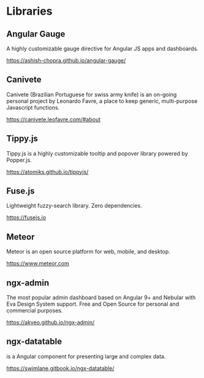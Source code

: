 # Libraries

## Angular Gauge

A highly customizable gauge directive for Angular JS apps and dashboards.

<https://ashish-chopra.github.io/angular-gauge/>

## Canivete

Canivete (Brazilian Portuguese for swiss army knife) is an on-going personal project by Leonardo Favre, a place to keep generic, multi-purpose Javascript functions.

<https://canivete.leofavre.com/#about>

## Tippy.js

Tippy.js is a highly customizable tooltip and popover library powered by Popper.js.

<https://atomiks.github.io/tippyjs/>

## Fuse.js

Lightweight fuzzy-search library. Zero dependencies.

<https://fusejs.io>

## Meteor

Meteor is an open source platform for web, mobile, and desktop.

<https://www.meteor.com>

## ngx-admin

The most popular admin dashboard based on Angular 9+ and Nebular with Eva Design System support. Free and Open Source for personal and commercial purposes.

<https://akveo.github.io/ngx-admin/>

## ngx-datatable

is a Angular component for presenting large and complex data.

<https://swimlane.gitbook.io/ngx-datatable/>
